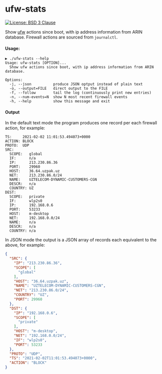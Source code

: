 # ufw-stats

[![License: BSD 3 Clause](https://img.shields.io/badge/License-BSD_3--Clause-yellow.svg)](https://opensource.org/licenses/BSD-3-Clause)

Show [ufw](https://wiki.archlinux.org/index.php/Uncomplicated_Firewall) actions since boot,
with ip address information from ARIN database. Firewall actions are sourced from `journalctl`.

#### Usage:
```
▶ ./ufw-stats --help
Usage: ufw-stats [OPTION]...
  Show ufw actions since boot, with ip address information from ARIN database.

Options:
  -j, --json          produce JSON optput instead of plain text
  -o, --output=FILE   direct output to the FILE
  -f, --follow        tail the log (continuously print new entries)
  -n, --num-events=N  show N most recent firewall events
  -h, --help          show this message and exit
```

#### Output

In the default text mode the program produces one record per each firewall action, for example:
```
TS:     2021-02-02 11:01:53.494073+0000
ACTION: BLOCK
PROTO:  UDP
SRC:
  SCOPE:   global
  IF:      n/a
  IP:      213.230.86.36
  PORT:    29960
  HOST:    36.64.uzpak.uz
  NET:     213.230.86.0/24
  NAME:    UZTELECOM-DYNAMIC-CUSTOMERS-CGN
  DESCR:   n/a
  COUNTRY: UZ
DEST:
  SCOPE:   private
  IF:      wlp2s0
  IP:      192.168.0.6
  PORT:    53233
  HOST:    m-desktop
  NET:     192.168.0.0/24
  NAME:    n/a
  DESCR:   n/a
  COUNTRY: n/a
```

In JSON mode the output is a JSON array of records each equivalent to the above, for example:
```JSON
{
  "SRC": {
    "IP": "213.230.86.36",
    "SCOPE": [
      "global"
    ],
    "HOST": "36.64.uzpak.uz",
    "NAME": "UZTELECOM-DYNAMIC-CUSTOMERS-CGN",
    "NET": "213.230.86.0/24",
    "COUNTRY": "UZ",
    "PORT": 29960
  },
  "DST": {
    "IP": "192.168.0.6",
    "SCOPE": [
      "private"
    ],
    "HOST": "m-desktop",
    "NET": "192.168.0.0/24",
    "IF": "wlp2s0",
    "PORT": 53233
  },
  "PROTO": "UDP",
  "TS": "2021-02-02T11:01:53.494073+0000",
  "ACTION": "BLOCK"
}
```
